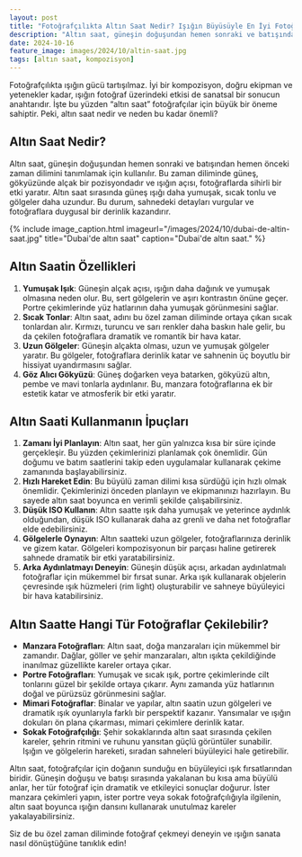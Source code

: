 ```yaml
---
layout: post
title: "Fotoğrafçılıkta Altın Saat Nedir? Işığın Büyüsüyle En İyi Fotoğrafları Yakalamak"
description: "Altın saat, güneşin doğuşundan hemen sonraki ve batışından hemen önceki zaman dilimini tanımlamak için kullanılır."
date: 2024-10-16
feature_image: images/2024/10/altin-saat.jpg
tags: [altın saat, kompozisyon]
---
```


Fotoğrafçılıkta ışığın gücü tartışılmaz. İyi bir kompozisyon, doğru ekipman ve yetenekler kadar, ışığın fotoğraf üzerindeki etkisi de sanatsal bir sonucun anahtarıdır. İşte bu yüzden “altın saat” fotoğrafçılar için büyük bir öneme sahiptir. Peki, altın saat nedir ve neden bu kadar önemli?

<!--more-->

## Altın Saat Nedir?

Altın saat, güneşin doğuşundan hemen sonraki ve batışından hemen önceki zaman dilimini tanımlamak için kullanılır. Bu zaman diliminde güneş, gökyüzünde alçak bir pozisyondadır ve ışığın açısı, fotoğraflarda sihirli bir etki yaratır. Altın saat sırasında güneş ışığı daha yumuşak, sıcak tonlu ve gölgeler daha uzundur. Bu durum, sahnedeki detayları vurgular ve fotoğraflara duygusal bir derinlik kazandırır.

{% include image_caption.html imageurl="/images/2024/10/dubai-de-altin-saat.jpg" title="Dubai'de altın saat" caption="Dubai'de altın saat." %}

## Altın Saatin Özellikleri

1. **Yumuşak Işık**: Güneşin alçak açısı, ışığın daha dağınık ve yumuşak olmasına neden olur. Bu, sert gölgelerin ve aşırı kontrastın önüne geçer. Portre çekimlerinde yüz hatlarının daha yumuşak görünmesini sağlar.
2. **Sıcak Tonlar**: Altın saat, adını bu özel zaman diliminde ortaya çıkan sıcak tonlardan alır. Kırmızı, turuncu ve sarı renkler daha baskın hale gelir, bu da çekilen fotoğraflara dramatik ve romantik bir hava katar.
3. **Uzun Gölgeler**: Güneşin alçakta olması, uzun ve yumuşak gölgeler yaratır. Bu gölgeler, fotoğraflara derinlik katar ve sahnenin üç boyutlu bir hissiyat uyandırmasını sağlar.
4. **Göz Alıcı Gökyüzü**: Güneş doğarken veya batarken, gökyüzü altın, pembe ve mavi tonlarla aydınlanır. Bu, manzara fotoğraflarına ek bir estetik katar ve atmosferik bir etki yaratır.

## Altın Saati Kullanmanın İpuçları

1. **Zamanı İyi Planlayın**: Altın saat, her gün yalnızca kısa bir süre içinde gerçekleşir. Bu yüzden çekimlerinizi planlamak çok önemlidir. Gün doğumu ve batım saatlerini takip eden uygulamalar kullanarak çekime zamanında başlayabilirsiniz.
2. **Hızlı Hareket Edin**: Bu büyülü zaman dilimi kısa sürdüğü için hızlı olmak önemlidir. Çekimlerinizi önceden planlayın ve ekipmanınızı hazırlayın. Bu sayede altın saat boyunca en verimli şekilde çalışabilirsiniz.
3. **Düşük ISO Kullanın**: Altın saatte ışık daha yumuşak ve yeterince aydınlık olduğundan, düşük ISO kullanarak daha az grenli ve daha net fotoğraflar elde edebilirsiniz.
4. **Gölgelerle Oynayın**: Altın saatteki uzun gölgeler, fotoğraflarınıza derinlik ve gizem katar. Gölgeleri kompozisyonun bir parçası haline getirerek sahnede dramatik bir etki yaratabilirsiniz.
5. **Arka Aydınlatmayı Deneyin**: Güneşin düşük açısı, arkadan aydınlatmalı fotoğraflar için mükemmel bir fırsat sunar. Arka ışık kullanarak objelerin çevresinde ışık hüzmeleri (rim light) oluşturabilir ve sahneye büyüleyici bir hava katabilirsiniz.

## Altın Saatte Hangi Tür Fotoğraflar Çekilebilir?

- **Manzara Fotoğrafları**: Altın saat, doğa manzaraları için mükemmel bir zamandır. Dağlar, göller ve şehir manzaraları, altın ışıkta çekildiğinde inanılmaz güzellikte kareler ortaya çıkar.
- **Portre Fotoğrafları**: Yumuşak ve sıcak ışık, portre çekimlerinde cilt tonlarını güzel bir şekilde ortaya çıkarır. Aynı zamanda yüz hatlarının doğal ve pürüzsüz görünmesini sağlar.
- **Mimari Fotoğraflar**: Binalar ve yapılar, altın saatin uzun gölgeleri ve dramatik ışık oyunlarıyla farklı bir perspektif kazanır. Yansımalar ve ışığın dokuları ön plana çıkarması, mimari çekimlere derinlik katar.
- **Sokak Fotoğrafçılığı**: Şehir sokaklarında altın saat sırasında çekilen kareler, şehrin ritmini ve ruhunu yansıtan güçlü görüntüler sunabilir. Işığın ve gölgelerin hareketi, sıradan sahneleri büyüleyici hale getirebilir.

Altın saat, fotoğrafçılar için doğanın sunduğu en büyüleyici ışık fırsatlarından biridir. Güneşin doğuşu ve batışı sırasında yakalanan bu kısa ama büyülü anlar, her tür fotoğraf için dramatik ve etkileyici sonuçlar doğurur. İster manzara çekimleri yapın, ister portre veya sokak fotoğrafçılığıyla ilgilenin, altın saat boyunca ışığın dansını kullanarak unutulmaz kareler yakalayabilirsiniz.

Siz de bu özel zaman diliminde fotoğraf çekmeyi deneyin ve ışığın sanata nasıl dönüştüğüne tanıklık edin!